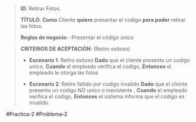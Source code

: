 > **ID**: Retirar Fotos.
>
> **TÍTULO**: **Como** Cliente  **quiero** presentar el codigo **para poder** retirar las fotos.
>
>  **Reglas de negocio:**
> -Presentar el código único

> **CRITERIOS DE ACEPTACIÓN**: (Retiro exitoso)
> -  **Escenario 1**: Retiro exitoso
> **Dado** que el cliente presento un codigo unico,
> **Cuando** el empleado verifica el codigo,
> **Entonces** el empleado le otorga las fotos
>
> - **Escenario 2**: Retiro fallido por codigo invalido
> **Dado** que el cliente presento un codigo NO unico o inexistente ,
> **Cuando** el empleado verifica el codigo,
> **Entonces** el sistema informa que el codigo es invalido.


#Practica-2 #Problema-2